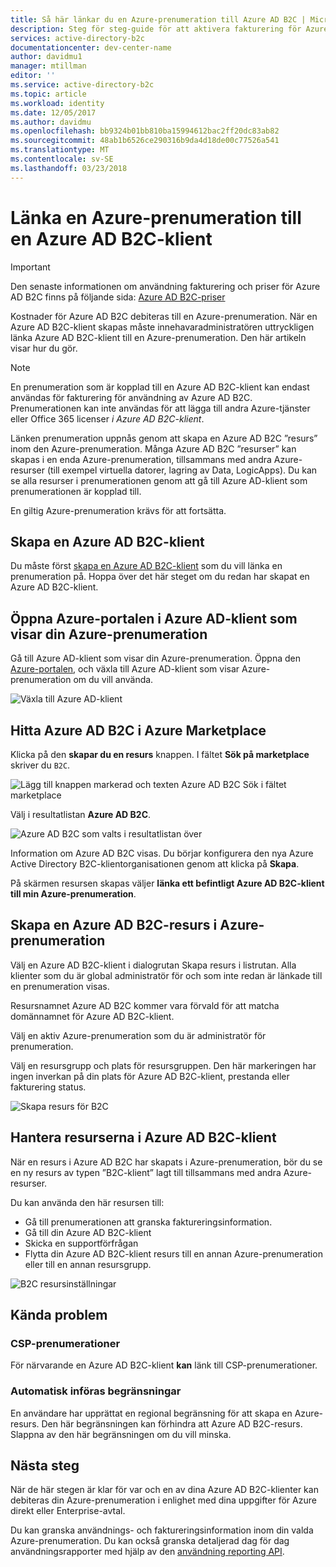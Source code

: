 ```yaml
---
title: Så här länkar du en Azure-prenumeration till Azure AD B2C | Microsoft Docs
description: Steg för steg-guide för att aktivera fakturering för Azure AD B2C-klient till en Azure-prenumeration.
services: active-directory-b2c
documentationcenter: dev-center-name
author: davidmu1
manager: mtillman
editor: ''
ms.service: active-directory-b2c
ms.topic: article
ms.workload: identity
ms.date: 12/05/2017
ms.author: davidmu
ms.openlocfilehash: bb9324b01bb810ba15994612bac2ff20dc83ab82
ms.sourcegitcommit: 48ab1b6526ce290316b9da4d18de00c77526a541
ms.translationtype: MT
ms.contentlocale: sv-SE
ms.lasthandoff: 03/23/2018
---
```

# <a name="linking-an-azure-subscription-to-an-azure-ad-b2c-tenant"></a>Länka en Azure-prenumeration till en Azure AD B2C-klient

> [!IMPORTANT]
> Den senaste informationen om användning fakturering och priser för Azure AD B2C finns på följande sida: [Azure AD B2C-priser](https://azure.microsoft.com/pricing/details/active-directory-b2c/)

Kostnader för Azure AD B2C debiteras till en Azure-prenumeration. När en Azure AD B2C-klient skapas måste innehavaradministratören uttryckligen länka Azure AD B2C-klient till en Azure-prenumeration. Den här artikeln visar hur du gör.

> [!NOTE]
> En prenumeration som är kopplad till en Azure AD B2C-klient kan endast användas för fakturering för användning av Azure AD B2C. Prenumerationen kan inte användas för att lägga till andra Azure-tjänster eller Office 365 licenser *i Azure AD B2C-klient*.

 Länken prenumeration uppnås genom att skapa en Azure AD B2C ”resurs” inom den Azure-prenumeration. Många Azure AD B2C ”resurser” kan skapas i en enda Azure-prenumeration, tillsammans med andra Azure-resurser (till exempel virtuella datorer, lagring av Data, LogicApps). Du kan se alla resurser i prenumerationen genom att gå till Azure AD-klient som prenumerationen är kopplad till.

En giltig Azure-prenumeration krävs för att fortsätta.

## <a name="create-an-azure-ad-b2c-tenant"></a>Skapa en Azure AD B2C-klient

Du måste först [skapa en Azure AD B2C-klient](active-directory-b2c-get-started.md) som du vill länka en prenumeration på. Hoppa över det här steget om du redan har skapat en Azure AD B2C-klient.

## <a name="open-azure-portal-in-the-azure-ad-tenant-that-shows-your-azure-subscription"></a>Öppna Azure-portalen i Azure AD-klient som visar din Azure-prenumeration

Gå till Azure AD-klient som visar din Azure-prenumeration. Öppna den [Azure-portalen](https://portal.azure.com), och växla till Azure AD-klient som visar Azure-prenumeration om du vill använda.

![Växla till Azure AD-klient](./media/active-directory-b2c-how-to-enable-billing/SelectAzureADTenant.png)

## <a name="find-azure-ad-b2c-in-the-azure-marketplace"></a>Hitta Azure AD B2C i Azure Marketplace

Klicka på den **skapar du en resurs** knappen. I fältet **Sök på marketplace** skriver du `B2C`.

![Lägg till knappen markerad och texten Azure AD B2C Sök i fältet marketplace](../../includes/media/active-directory-b2c-create-tenant/find-azure-ad-b2c.png)

Välj i resultatlistan **Azure AD B2C**.

![Azure AD B2C som valts i resultatlistan över](../../includes/media/active-directory-b2c-create-tenant/find-azure-ad-b2c-result.png)

Information om Azure AD B2C visas. Du börjar konfigurera den nya Azure Active Directory B2C-klientorganisationen genom att klicka på **Skapa**.

På skärmen resursen skapas väljer **länka ett befintligt Azure AD B2C-klient till min Azure-prenumeration**.

## <a name="create-an-azure-ad-b2c-resource-within-the-azure-subscription"></a>Skapa en Azure AD B2C-resurs i Azure-prenumeration

Välj en Azure AD B2C-klient i dialogrutan Skapa resurs i listrutan. Alla klienter som du är global administratör för och som inte redan är länkade till en prenumeration visas.

Resursnamnet Azure AD B2C kommer vara förvald för att matcha domännamnet för Azure AD B2C-klient.

Välj en aktiv Azure-prenumeration som du är administratör för prenumeration.

Välj en resursgrupp och plats för resursgruppen. Den här markeringen har ingen inverkan på din plats för Azure AD B2C-klient, prestanda eller fakturering status.

![Skapa resurs för B2C](./media/active-directory-b2c-how-to-enable-billing/createresourceb2c.png)

## <a name="manage-your-azure-ad-b2c-tenant-resources"></a>Hantera resurserna i Azure AD B2C-klient

När en resurs i Azure AD B2C har skapats i Azure-prenumeration, bör du se en ny resurs av typen ”B2C-klient” lagt till tillsammans med andra Azure-resurser.

Du kan använda den här resursen till:

- Gå till prenumerationen att granska faktureringsinformation.
- Gå till din Azure AD B2C-klient
- Skicka en supportförfrågan
- Flytta din Azure AD B2C-klient resurs till en annan Azure-prenumeration eller till en annan resursgrupp.

![B2C resursinställningar](./media/active-directory-b2c-how-to-enable-billing/b2cresourcesettings.png)

## <a name="known-issues"></a>Kända problem

### <a name="csp-subscriptions"></a>CSP-prenumerationer

För närvarande en Azure AD B2C-klient **kan** länk till CSP-prenumerationer.

### <a name="self-imposed-restrictions"></a>Automatisk införas begränsningar

En användare har upprättat en regional begränsning för att skapa en Azure-resurs. Den här begränsningen kan förhindra att Azure AD B2C-resurs. Slappna av den här begränsningen om du vill minska.

## <a name="next-steps"></a>Nästa steg

När de här stegen är klar för var och en av dina Azure AD B2C-klienter kan debiteras din Azure-prenumeration i enlighet med dina uppgifter för Azure direkt eller Enterprise-avtal.

Du kan granska användnings- och faktureringsinformation inom din valda Azure-prenumeration. Du kan också granska detaljerad dag för dag användningsrapporter med hjälp av den [användning reporting API](active-directory-b2c-reference-usage-reporting-api.md).
